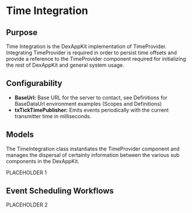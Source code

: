 # Time Integration

## Purpose

Time Integration is the DexAppKit implementation of TimeProvider. Integrating TimeProvider is required in order to persist time offsets and provide a reference to the TimeProvider component required for initializing the rest of DexAppKit and general system usage.

## Configurability
* **BaseUrl:** Base URL for the server to contact, see Definitions for BaseDataUrl environment examples (Scopes and Definitions)
* **txTickTimePublisher:** Emits events periodically with the current transmitter time in milliseconds.

## Models

The TimeIntegration class instantiates the TimeProvider component and manages the dispersal of certainty information between the various sub components in the DexAppKit.


PLACEHOLDER 1


## Event Scheduling Workflows


PLACEHOLDER 2
